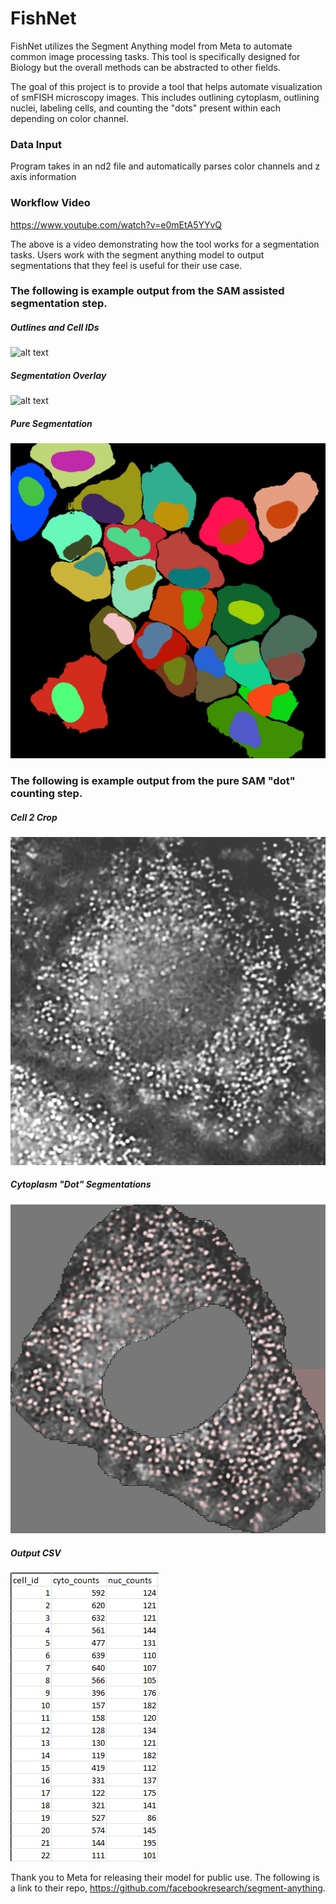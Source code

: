 # FishNet
FishNet utilizes the Segment Anything model from Meta to automate common image processing tasks. This tool is specifically designed for Biology but the overall methods can be abstracted to other fields.

The goal of this project is to provide a tool that helps automate visualization of smFISH microscopy images. This includes outlining cytoplasm, outlining nuclei, labeling cells, and counting the "dots" present within each depending on color channel.

### Data Input
Program takes in an nd2 file and automatically parses color channels and z axis information

### Workflow Video

https://www.youtube.com/watch?v=e0mEtA5YYvQ

The above is a video demonstrating how the tool works for a segmentation tasks. Users work with the segment anything model to output segmentations that they feel is useful for their use case.

### The following is example output from the SAM assisted segmentation step.

##### Outlines and Cell IDs
![alt text](./README_pics/manual_cell_outline.png "Outlines and Cell IDS")

##### Segmentation Overlay
![alt text](./README_pics/manual_cell_overlay.png "Segmentation Overlay")

##### Pure Segmentation
![alt text](./README_pics/manual_cell_segment.png "Pure Segmentation")

### The following is example output from the pure SAM "dot" counting step.

##### Cell 2 Crop
![alt text](./README_pics/c2_raw.png "Cell 2 Crop")

##### Cytoplasm "Dot" Segmentations
![alt text](./README_pics/cell2_cyto.png "Cell 2 Cyto Dot Segmentations")

##### Output CSV
![alt text](./README_pics/cell_dot_csv_report.png "Dot Count Report")

Thank you to Meta for releasing their model for public use. The following is a link to their repo, https://github.com/facebookresearch/segment-anything.
